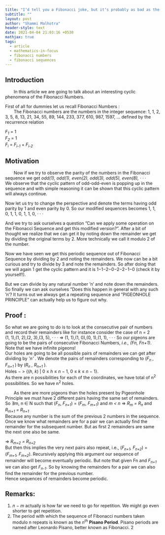 ```yaml
---
title: "I‘d tell you a Fibonacci joke, but it‘s probably as bad as the last two you‘ve heard combined"
subtitle: ""
layout: post
author: "Shammi Malhotra"
header-style: text
date: 2021-04-04 21:03:16 +0530
mathjax: true
tags:
  - article
  - mathematics-in-focus
  - fibonacci numbers
  - fibonacci sequences
---
```

## Introduction

  In this article we are going to talk about an interesting cyclic phenomena of the Fibonacci Numbers.

First of all for dummies let us recall Fibonacci Numbers :
<br/>  The Fibonacci numbers are the numbers in the integer sequence: 1, 1, 2, 3, 5, 8, 13, 21, 34, 55, 89, 144, 233, 377, 610, 987, 1597, ... defined by the recurrence relation

*F<sub>1</sub>* = 1 <br/>
*F<sub>2</sub>* = 1 <br/>
*F<sub>i</sub>* = *F<sub>i-1</sub>* + *F<sub>i-2</sub>*

## Motivation
  Now if we try to observe the parity of the numbers in the Fibonacci sequence
we get <em>odd(1), odd(1), even(2), odd(3), odd(5), even(8), · · ·</em>
<br/>
We observe that the cyclic pattern of odd-odd-even is popping up in the sequence and with simple reasoning it can be shown that this cyclic pattern will always continue.

Now let us try to change the perspective and denote the terms having odd parity by 1 and even parity by 0. So our modified sequences becomes 1, 1, 0, 1, 1, 0, 1, 1, 0, · · ·

And we try to ask ourselves a question ”Can we apply some operation on the Fibonacci Sequence and get this modified version?”. After a bit of thought we realize that we can get it by noting down the remainder we get by dividing
the original terms by 2. More technically we call it modulo 2 of the number.

Now we have seen we get this periodic sequence out of Fibonacci Sequence by dividing by 2 and noting the remainders. We now can be a bit curious and try to divide by 3 and note the remainders. So after doing that we will again 1 get the cyclic pattern and it is 1−1−2−0−2−2−1−0 (check it by yourself!).

But we can divide by any natural number ’n’ and note down the remainders. So finally we can ask ourselves ”Does this happen in general with any such ’n’?
It turns out we always get a repeating sequence and ”PIGEONHOLE PRINCIPLE” can actually help us to figure out why.

## Proof :
So what we are going to do is to look at the consecutive pair of numbers and
record their remainders like for instance consider the case of n = 2 <br/>
(1, 1),(1, 2),(2, 3),(3, 5), · · · ⇒ (1, 1),(1, 0),(0, 1),(1, 1), · · · So our pigeons
are going to be the pairs of consecutive Fibonacci Numbers, <em>i.e.,</em> *(Fn, Fn+1)*.<br />
Note that we have infinite pigeons! <br/>
Our holes are going to be all possible pairs of remainders we can get after dividing by <em>'n'</em>
. We denote the pairs of remainders corresponding to (<em>F<sub>n</sub> , F<sub>n+1</sub> </em>)
by (<em>R<sub>n</sub> , R<sub>n+1</sub> </em>). <br/>
Holes − > {(*h*, *k*) | 0 ≤ *h* ≤ *n* − 1, 0 ≤ *k* ≤ *n* − 1}. <br/>
As there are n possibilities for each of the coordinates, we have total of n<sup>2</sup> possibilities. So we have n<sup>2</sup> holes.

  As there are more pigeons than the holes present by Pigeonhole Principle
we must have 2 different pairs having the same set of remainders.<br/>
So ∃m, n ∈ N such that (*F<sub>n</sub>*, *F<sub>n+1</sub>*) = (*F<sub>m</sub>*, *F<sub>m+1</sub>*) and *m < n* ⇒ *R<sub>m</sub> = R<sub>n</sub>*
and *R<sub>m+1</sub> = R<sub>n+1</sub><br/>*
Because any number is the sum of the previous 2 numbers in the sequence. Once
we know what remainders are for a pair we can actually find the remainder for
the subsequent number. But as first 2 remainders are same the next one also
be same.<br/>

⇒ *R<sub>m+2</sub> = R<sub>n+2</sub> <br/>*
But then this implies the very next pairs also repeat, i.e.,
(*F<sub>n+1</sub>, F<sub>n+2</sub>*) = (*F<sub>m+1</sub>, F<sub>m+2</sub>*). Recursively applying this argument our sequence of remainder will become eventually periodic. But note that given Fn
and *F<sub>n+1</sub>* we can also get *F<sub>n-1</sub>*. So by knowing the remainders for a pair we
can also find the remainder for the previous number.<br/>
Hence sequences of remainders become periodic.

## Remarks:
1) *n − m* actually is how far we need to go for repetition. We might go even
shorter to get repetition.
2) The period with which the sequence of Fibonacci numbers taken modulo n
repeats is known as the *n<sup>th</sup>* **Pisano Period**. Pisano periods are named after
Leonardo Pisano, better known as Fibonacci.
2